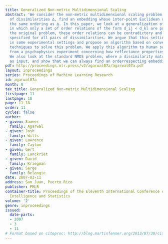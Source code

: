 ```yaml
---
title: Generalized Non-metric Multidimensional Scaling
abstract: 'We consider the non-metric multidimensional scaling problem: given a set
  of dissimilarities ∆, find an embedding whose inter-point Euclidean distances have
  the same ordering as ∆. In this paper, we look at a generalization of this problem
  in which only a set of order relations of the form d_ij < d_kl are provided. Unlike
  the original problem, these order relations can be contradictory and need not be
  specified for all pairs of dissimilarities. We argue that this setting is more natural
  in some experimental settings and propose an algorithm based on convex optimization
  techniques to solve this problem. We apply this algorithm to human subject data
  from a psychophysics experiment concerning how reflectance properties are perceived.
  We also look at the standard NMDS problem, where a dissimilarity matrix ∆is provided
  as input, and show that we can always find an orderrespecting embedding of ∆.'
pdf: http://proceedings.mlr.press/v2/agarwal07a/agarwal07a.pdf
layout: inproceedings
series: Proceedings of Machine Learning Research
id: agarwal07a
month: 0
tex_title: Generalized Non-metric Multidimensional Scaling
firstpage: 11
lastpage: 18
page: 11-18
order: 11
cycles: false
author:
- given: Sameer
  family: Agarwal
- given: Josh
  family: Wills
- given: Lawrence
  family: Cayton
- given: Gert
  family: Lanckriet
- given: David
  family: Kriegman
- given: Serge
  family: Belongie
date: 2007-03-11
address: San Juan, Puerto Rico
publisher: PMLR
container-title: Proceedings of the Eleventh International Conference on Artificial
  Intelligence and Statistics
volume: '2'
genre: inproceedings
issued:
  date-parts:
  - 2007
  - 3
  - 11
# Format based on citeproc: http://blog.martinfenner.org/2013/07/30/citeproc-yaml-for-bibliographies/
---
```


